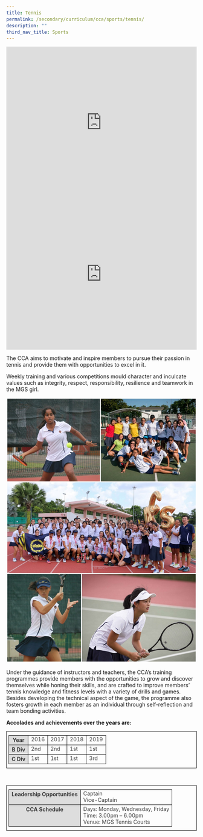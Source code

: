 ```yaml
---
title: Tennis
permalink: /secondary/curriculum/cca/sports/tennis/
description: ""
third_nav_title: Sports
---
```

<div style="width:100%; height:400px">
  <iframe class="ive_eobj_center" allowfullscreen="" frameborder="0" title="MGS Heritage Video" src="https://www.youtube.com/embed/1bCmL656faQ" height="100%" width="100%">
  </iframe>
</div>

<div style="width:100%; height:400px">
  <iframe class="ive_eobj_center" allowfullscreen="" frameborder="0" title="MGS Heritage Video" src="https://www.youtube.com/embed/SC1JgYSQCPI" height="100%" width="100%">
  </iframe>
</div>


The CCA aims to motivate and inspire members to pursue their passion in tennis and provide them with opportunities to excel in it.

Weekly training and various competitions mould character and inculcate values such as integrity, respect, responsibility, resilience and teamwork in the MGS girl.

![](/images/Sec_cca/tennis.jpg)

Under the guidance of instructors and teachers, the CCA’s training programmes provide members with the opportunities to grow and discover themselves while honing their skills, and are crafted to improve members’ tennis knowledge and fitness levels with a variety of drills and games. Besides developing the technical aspect of the game, the programme also fosters growth in each member as an individual through self-reflection and team bonding activities.

**Accolades and achievements over the years are:**

<style type="text/css">
.tg {
    border-color: black;
    border-style: solid;
    border-width: 1px;
    color: #3D3D3D;
    padding: 10px 5px;
}
.tg td {
    overflow: hidden;
    word-break: normal;
}
.tg th {
    background-color: #DDD;
    border-color: black;
    border-style: solid;
    border-width: 1px;
    color: #3D3D3D;
    font-weight: bold;
}
.tg .tr-norm {
    border-color: black;
    border-style: solid;
    border-width: 1px;
    vertical-align: top;
}
.tg .tr-header {
    border-color: black;
    border-style: solid;
    border-width: 1px;
    color: #3D3D3D;
    font-weight: bold;
    vertical-align: top
}
</style>

<table class="tg">
  <thead>
    <tr>
      <th class="tr-header">Year</th>
      <td class="tr-norm">2016</td>
      <td class="tr-norm">2017 </td>
      <td class="tr-norm">2018 </td>
      <td class="tr-norm">2019 </td>
    </tr>
  </thead>
  <tbody>
    <tr>
      <th class="tr-header">B Div</th>
      <td class="tr-norm">2nd</td>
      <td class="tr-norm">2nd</td>
      <td class="tr-norm">1st </td>
      <td class="tr-norm">1st </td>
    </tr>
    <tr>
      <th class="tr-header">C Div</th>
      <td class="tr-norm">1st </td>
      <td class="tr-norm">1st </td>
      <td class="tr-norm">1st </td>
      <td class="tr-norm">3rd </td>
    </tr>
  </tbody>
</table>
<p>&nbsp;</p>
<table class="tg">
  <thead>
    <tr>
      <th class="tr-header">Leadership Opportunities</th>
      <td class="tr-norm">Captain<br>
        Vice-Captain</td>
    </tr>
  </thead>
  <tbody>
    <tr>
      <th class="tr-header">CCA Schedule</th>
      <td class="tr-norm">Days: Monday, Wednesday, Friday<br>
        Time: 3.00pm – 6.00pm<br>
        Venue: MGS Tennis Courts </td>
    </tr>
  </tbody>
</table>
